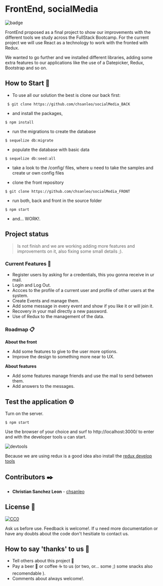 # FrontEnd, socialMedia
![badge](https://img.shields.io/badge/working-active-brig)

FrontEnd proposed as a final project to show our improvements with the different tools we study across the FullStack Bootcamp. 
For the current project we will use React as a technology to work with the fronted with Redux. 

We wanted to go further and we installed different libraries, adding some extra features to our applications like the use of a Datepicker, Redux, Bootstrap and so on. 

## How to Start 🚀

+ To use all our solution the best is clone our back first: 
```
 $ git clone https://github.com/chsanleo/socialMedia_BACK
```

+ and install the packages,

```
$ npm install
```

+ run the migrations to create the database

```
$ sequelize db:migrate
```

+ populate the database with basic data

```
$ sequelize db:seed:all
```
 
+ take a look to the /config/ files, where u need to take the samples and create ur own config files

+ clone the front repository
```
$ git clone https://github.com/chsanleo/socialMedia_FRONT
```
+ run both, back and front in the source folder
```
$ npm start
```

+ and... WORK!.

## Project status

>Is not finish and we are working adding more features and improvements on it, also fixing some small details ;). 

### Current Features 📄

+ Register users by asking for a credentials, this you gonna receive in ur mail.
+ Login and Log Out.
+ Accces to the profile of a current user and profile of other users at the system.
+ Create Events and manage them.
+ Add some message in every event and show if you like it or will join it.
+ Recovery in your mail directly a new password.
+ Use of Redux to the management of the data.

### Roadmap 📋

**About the front**

+ Add some features to give to the user more options.
+ Improve the design to something more near to UX.


**About features**
+ Add some features manage friends and use the mail to send between them.
+ Add answers to the messages.

## Test the application ⚙️

Turn on the server.
```
$ npm start
```

Use the browser of your choice and surf to http://localhost:3000/ to enter and with the developer tools u can start.

![devtools](https://www.formacionprofesional.info/wp-content/uploads/2015/09/herramientas_desarrollo_iexplorer11.png)

Because we are using redux is a good idea also install the [redux develop tools](https://github.com/reduxjs/redux-devtools)


## Contributors ✒️

* **Christian Sanchez Leon** - [chsanleo](https://github.com/chsanleo)

## License 📄
[![CC0](https://licensebuttons.net/p/zero/1.0/88x31.png)](https://creativecommons.org/publicdomain/zero/1.0/)

Ask us before use. Feedback is welcome!. 
If u need more documentation or have any doubts about the code don't hesitiate to contact us.

## How to say 'thanks' to us  🎁

* Tell others about this project 📢
* Pay a beer 🍺 or coffee ☕ to us (or two, or... some ;) some snacks also recomendable ). 
* Comments about always welcome!.